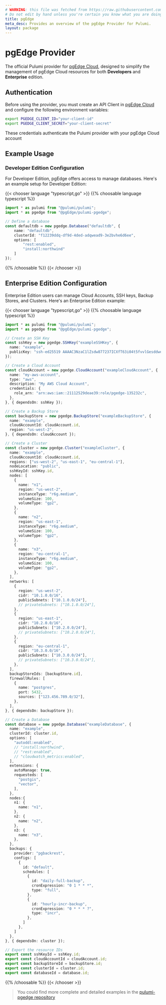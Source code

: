 ```yaml
---
# WARNING: this file was fetched from https://raw.githubusercontent.com/pgEdge/pulumi-pgedge/v0.0.41/docs/_index.md
# Do not edit by hand unless you're certain you know what you are doing!
title: pgEdge
meta_desc: Provides an overview of the pgEdge Provider for Pulumi.
layout: package
---
```


# pgEdge Provider

The official Pulumi provider for [pgEdge Cloud](https://www.pgedge.com/cloud), designed to simplify the management of pgEdge Cloud resources for both **Developers** and **Enterprise** edition.

## Authentication

Before using the provider, you must create an API Client in [pgEdge Cloud](https://www.pgedge.com/cloud) and configure the following environment variables:

```sh
export PGEDGE_CLIENT_ID="your-client-id"
export PGEDGE_CLIENT_SECRET="your-client-secret"
```
These credentials authenticate the Pulumi provider with your pgEdge Cloud account

## Example Usage

### Developer Edition Configuration

For Developer Edition, pgEdge offers access to manage databases. Here's an example setup for Developer Edition:

{{< chooser language "typescript,go" >}}
{{% choosable language typescript %}}

```typescript
import * as pulumi from "@pulumi/pulumi";
import * as pgedge from "@pgEdge/pulumi-pgedge";

// Define a database
const defaultdb = new pgedge.Database("defaultdb", {
    name: "defaultdb",
    clusterId: "f12239ddq-df9d-4ded-adqwead9-3e2bvhe6d6ee",
    options: [
        "rest:enabled",
        "install:northwind"
    ]
});
```

{{% /choosable %}}
{{< /chooser >}}

## Enterprise Edition Configuration

Enterprise Edition users can manage Cloud Accounts, SSH keys, Backup Stores, and Clusters. Here's an Enterprise Edition example:

{{< chooser language "typescript,go" >}}
{{% choosable language typescript %}}

```typescript
import * as pulumi from "@pulumi/pulumi";
import * as pgedge from "@pgEdge/pulumi-pgedge";

// Create an SSH Key
const sshKey = new pgedge.SSHKey("exampleSSHKey", {
  name: "example",
  publicKey: "ssh-ed25519 AAAAC3NzaC1lZsdw877237ICXfT63i04t5fvvlGesddwed21VG7DkyxvyXbYQNhKP/rSeLY user@example.com",
});

// Create a Cloud Account
const cloudAccount = new pgedge.CloudAccount("exampleCloudAccount", {
  name: "my-aws-account",
  type: "aws",
  description: "My AWS Cloud Account",
  credentials: {
    role_arn: "arn:aws:iam::21112529deae39:role/pgedge-135232c",
  },
}, { dependsOn: sshKey });

// Create a Backup Store
const backupStore = new pgedge.BackupStore("exampleBackupStore", {
  name: "example",
  cloudAccountId: cloudAccount.id,
  region: "us-west-2",
}, { dependsOn: cloudAccount });

// Create a Cluster
const cluster = new pgedge.Cluster("exampleCluster", {
  name: "example",
  cloudAccountId: cloudAccount.id,
  regions: ["us-west-2", "us-east-1", "eu-central-1"],
  nodeLocation: "public",
  sshKeyId: sshKey.id,
  nodes: [
    {
      name: "n1",
      region: "us-west-2",
      instanceType: "r6g.medium",
      volumeSize: 100,
      volumeType: "gp2",
    },
    {
      name: "n2",
      region: "us-east-1",
      instanceType: "r6g.medium",
      volumeSize: 100,
      volumeType: "gp2",
    },
    {
      name: "n3",
      region: "eu-central-1",
      instanceType: "r6g.medium",
      volumeSize: 100,
      volumeType: "gp2",
    },
  ],
  networks: [
    {
      region: "us-west-2",
      cidr: "10.1.0.0/16",
      publicSubnets: ["10.1.0.0/24"],
      // privateSubnets: ["10.1.0.0/24"],
    },
    {
      region: "us-east-1",
      cidr: "10.2.0.0/16",
      publicSubnets: ["10.2.0.0/24"],
      // privateSubnets: ["10.2.0.0/24"],
    },
    {
      region: "eu-central-1",
      cidr: "10.3.0.0/16",
      publicSubnets: ["10.3.0.0/24"],
      // privateSubnets: ["10.3.0.0/24"],
    },
  ],
  backupStoreIds: [backupStore.id],
  firewallRules: [
    {
      name: "postgres",
      port: 5432,
      sources: ["123.456.789.0/32"],
    },
  ],
}, { dependsOn: backupStore });

// Create a Database
const database = new pgedge.Database("exampleDatabase", {
  name: "example",
  clusterId: cluster.id,
  options: [
    "autoddl:enabled",
    // "install:northwind",
    // "rest:enabled",
    // "cloudwatch_metrics:enabled",
  ],
  extensions: {
    autoManage: true,
    requesteds: [
      "postgis",
      "vector",
    ],
  },
  nodes:{
    n1: {
      name: "n1",
    },
    n2: {
      name: "n2",
    },
    n3: {
      name: "n3",
    },
  },
  backups: {
    provider: "pgbackrest",
    configs: [
      {
        id: "default",
        schedules: [
          {
            id: "daily-full-backup",
            cronExpression: "0 1 * * *",
            type: "full",
          },
          {
            id: "hourly-incr-backup",
            cronExpression: "0 * * * ?",
            type: "incr",
          },
        ]
      },
    ]
  },
}, { dependsOn: cluster });

// Export the resource IDs
export const sshKeyId = sshKey.id;
export const cloudAccountId = cloudAccount.id;
export const backupStoreId = backupStore.id;
export const clusterId = cluster.id;
export const databaseId = database.id;
```

{{% /choosable %}}
{{< /chooser >}}

> You could find more complete and detailed examples in the [pulumi-pgedge repository](https://github.com/pgEdge/pulumi-pgedge/tree/main/examples)
